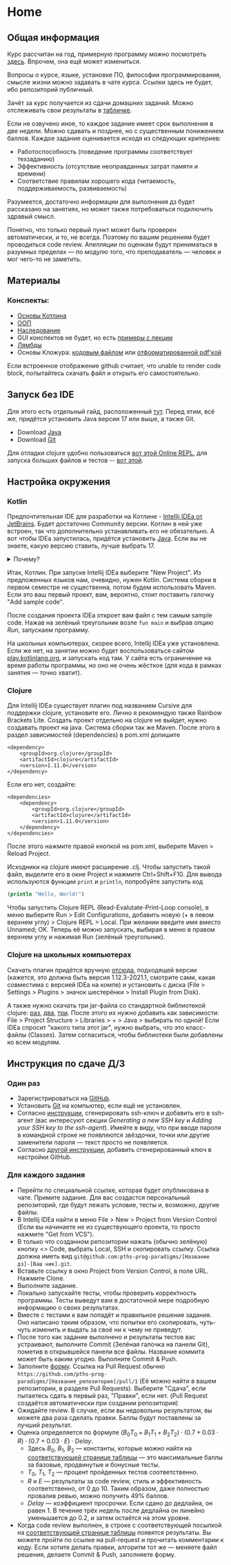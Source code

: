 # Home

## Общая информация

Курс рассчитан на год, примерную программу можно
посмотреть [здесь](https://drive.google.com/file/d/1RW6BUFq8tzc5vosG1ZZugVY8tuiPYjr4/view).
Впрочем, она ещё может измениться.

Вопросы о курсе, языке, установке ПО, философии программирования, смысле жизни можно задавать в чате курса.
Ссылки здесь не будет, ибо репозиторий публичный.

Зачёт за курс получается из сдачи домашних заданий.
Можно отслеживать свои результаты в [табличке](https://docs.google.com/spreadsheets/d/1Dqe20GG_ZAacwEb82jjDxvX3i0xg40HO1l2QrvHeMys/edit?resourcekey#gid=0).

Если не озвучено иное, то каждое задание имеет срок выполнения в две недели.
Можно сдавать и позднее, но с существенным понижением баллов.
Каждое задание оценивается исходя из следующих критериев:

- Работоспособность (поведение программы соответствует техзаданию)
- Эффективность (отсутствие неоправданных затрат памяти и времени)
- Соответствие правилам хорошего кода (читаемость, поддерживаемость, развиваемость)

Разумеется, достаточно информации для выполнения дз будет рассказано на занятиях,
но может также потребоваться подключить здравый смысл.

Понятно, что только первый пункт может быть проверен автоматически, и то, не всегда.
Поэтому по вашим решениям будет проводиться code review.
Апелляции по оценкам будут приниматься в разумных пределах — по модулю того, что преподаватель — человек и мог
чего-то не заметить.

## Материалы
### Конспекты:
 - [Основы Котлина](https://github.com/LDemetrios/ProgLectures/blob/main/01-kotlin-basics.pdf)
 - [ООП](https://github.com/LDemetrios/ProgLectures/blob/main/02-kotlin-oop.pdf)
 - [Наследование](https://github.com/LDemetrios/ProgLectures/blob/main/03-inheritance.pdf)
 - GUI конспектов не будет, но есть [примеры с лекции](https://github.com/pths-prog-paradigms/GUI-Samples)
 - [Лямбды](https://github.com/LDemetrios/ProgLectures/blob/main/05-kotlin-lambdae.pdf)
 - Основы Кложура: [кодовым файлом](https://github.com/LDemetrios/ProgLectures/blob/main/basics.clj) или [отформатированной pdf'кой](https://github.com/LDemetrios/ProgLectures/blob/main/06-clojure-basics.pdf)

 Если встроенное отображение github считает, что unable to render code block, попытайтесь скачать файл и открыть его самостоятельно.
 

## Запуск без IDE

Для этого есть отдельный гайд, расположенный [тут](https://github.com/pths-prog-paradigms/Home/blob/main/maven-guide.pdf). Перед этим, всё же, придётся установить Java версии 17 или выше, а также Git. 
- Download [Java](https://www.oracle.com/cis/java/technologies/downloads/)
- Download [Git](https://git-scm.com/download/win)

Для отладки clojure удобно пользоваться [вот этой Online REPL](https://clojurescript.io/), для запуска больших файлов и тестов -- [вот этой](https://www.mycompiler.io/new/clojure).

## Настройка окружения
### Kotlin

Предпочтительная IDE для разработки на Котлине - [Intellij IDEa от JetBrains](https://www.jetbrains.com/idea/download/).
Будет достаточно Community версии.
Котлин в ней уже встроен, так что дополнительно устанавливать его не обязательно.
А вот чтобы IDEa запустилась, придётся установить [Java](https://www.oracle.com/cis/java/technologies/downloads/).
Если вы не знаете, какую версию ставить, лучше выбрать 17.

<details>
<summary>Почему?</summary>
На момент написания последней версией JDK является 21-я, однако она всё ещё находится в состоянии "кандидат в релиз".
В ней есть несколько интересных фич, которые я постараюсь упомянуть на занятиях, но ничего, что бы сильно повлияло на работу.
В версиях 18-20 и вовсе вещи, интересные только программисту, профессионально и глубоко занимающемуся Java, а мы вообще-то на другом языке писать будем...
Так что лучшим решением будет взять последнюю Long-Term Support версию, то есть, JDK-17.
</details>

Итак, Котлин. При запуске Intellij IDEa выберите "New Project".
Из предложенных языков нам, очевидно, нужен Kotlin.
Система сборки в первом семестре не существенна, потом будем использовать Maven.
Если это ваш первый проект, вам, вероятно, стоит поставить галочку "Add sample code".

После создания проекта IDEa откроет вам файл с тем самым sample code.
Нажав на зелёный треугольник возле `fun main` и выбрав опцию _Run_, запускаем программу.

На школьных компьютерах, скорее всего, Intellij IDEa уже установлена.
Если же нет, на занятии можно будет воспользоваться сайтом [play.kotlinlang.org](https://play.kotlinlang.org), и запускать код там.
У сайта есть ограничение на время работы программы, но оно не очень жёсткое (для кода в рамках занятия — точно хватит).

### Clojure

Для Intellij IDEa существует плагин под названием Cursive для поддержки clojure, установите его. 
Лично я рекомендую также Rainbow Brackets Lite.
Создать проект отдельно на clojure не выйдет, нужно создавать проект на java. Система сборки так же Maven. 
После этого в раздел зависимостей (dependencies) в pom.xml допишите

```maven
<dependency>
    <groupId>org.clojure</groupId>
    <artifactId>clojure</artifactId>
    <version>1.11.0</version>
</dependency>
```

Если его нет, создайте:

```maven
<dependencies>
    <dependency>
        <groupId>org.clojure</groupId>
        <artifactId>clojure</artifactId>
        <version>1.11.0</version>
    </dependency>
</dependencies>
```

После этого нажмите правой кнопкой на pom.xml, выберите Maven > Reload Project.

Исходники на clojure имеют расширение .clj.
Чтобы запустить такой файл, выделите его в окне Project и нажмите Ctrl+Shift+F10. 
Для вывода используются функции `print` и `println`, попробуйте запустить код

```clojure
(println "Hello, World!")
```

Чтобы запустить Clojure REPL (Read-Evalutate-Print-Loop console), в меню выберите Run > Edit Configurations,
добавить новую (+ в левом верхнем углу) > Clojure REPL > Local. 
При желании введите имя вместо Unnamed; OK. 
Теперь её можно запускать, выбирая в меню в правом верхнем углу и нажимая Run (зелёный треугольник).

### Clojure на школьных компьютерах

Скачать плагин придётся вручную [отсюда](https://plugins.jetbrains.com/plugin/8090-cursive/versions),
подходящей версии (кажется, это должна быть версия 1.12.3-2021.1, смотрите сами, какая совместима с версией IDEa на компе)
и установить с диска (File > Settings > Plugins > значок шестерёнки > Install Plugin from Disk).

А также нужно скачать три jar-файла со стандартной библиотекой clojure: 
[раз](https://repo1.maven.org/maven2/org/clojure/clojure/1.11.1/clojure-1.11.1.jar),
[два](https://repo1.maven.org/maven2/org/clojure/spec.alpha/0.3.218/spec.alpha-0.3.218.jar),
[три](https://repo1.maven.org/maven2/org/clojure/core.specs.alpha/0.2.62/core.specs.alpha-0.2.62.jar). 
После этого их нужно добавить как зависимости: File > Project Structure > Libraries > + > Java > выбирать по одной! 
Если IDEa спросит "какого типа этот jar", нужно выбрать, что это класс-файлы (Classes).
Затем согласиться, чтобы библиотеки были добавлены ко всем модулям.

## Инструкция по сдаче Д/З

### Один раз
- Зарегистрироваться на [GitHub](https://github.com).
- Установить [Git](https://git-scm.com/download/win) на компьютер, если ещё не установлен.
- Согласно [инструкции](https://docs.github.com/en/authentication/connecting-to-github-with-ssh/generating-a-new-ssh-key-and-adding-it-to-the-ssh-agent?platform=windows),
сгенерировать ssh-ключ и добавить его в ssh-агент (вас интересуют секции _Generating a new SSH key_ и _Adding your SSH key to the ssh-agent_).
Имейте в виду, что при вводе пароля в командной строке не появляются звёздочки, точки или другие заменители пароля — текст просто не появляется.
- Согласно [другой инструкции](https://docs.github.com/en/authentication/connecting-to-github-with-ssh/adding-a-new-ssh-key-to-your-github-account),
добавить сгенерированный ключ в настройки GitHub.

### Для каждого задания
- Перейти по специальной ссылке, которая будет опубликована в чате. Примите задание. 
Для вас создастся персональный репозиторий, где будут лежать условие, тесты и, возможно, другие файлы.
- В Intellij IDEa найти в меню File > New > Project from Version Control (Если вы начинаете не из существующего проекта, то просто нажмите "Get from VCS").
- В только что созданном репозитории нажать (обычно зелёную) кнопку <> Code, выбрать Local, SSH и скопировать ссылку. 
Ссылка должна иметь вид `git@github.com:pths-prog-paradigms/[Название дз]-[Ваш ник].git`.
- Вставьте ссылку в окно Project from Version Control, в поле URL. Нажмите Clone.
- Выполните задание.
- Локально запускайте тесты, чтобы проверить корректность программы.
Тесты выведут вам в достаточной мере подробную информацию о своих результатах.
- Вместе с тестами к вам попадёт и правильное решение задания. 
Оно написано таким образом, что попытки его скопировать, чуть-чуть изменить и выдать за своё ни к чему не приведут.
- После того как задание выполнено и результаты тестов вас устраивают, выполните Commit (Зелёная галочка на панели Git), 
пометив в открывшейся панели все файлы. Название коммита может быть каким угодно. Выполните Commit & Push.
- Заполните [форму](https://docs.google.com/forms/d/e/1FAIpQLSfV0NAmTDSmFxGjzxQbxpowuUrC5JoR1huBKu02TbeFj-CT2w/viewform).
Ссылка на Pull Request обычно `https://github.com/pths-prog-paradigms/[Название_репозитория]/pull/1` 
(Её можно найти в вашем репозитории, в разделе Pull Requests).
Выберите "Сдача", если пытаетесь сдать в первый раз, "Правки", если нет. (Pull Request создаётся автоматически при создании репозитория)
- Ожидайте review. В случае, если вы недовольны результатом, вы можете два раза сделать правки.
Баллы будут поставлены за лучший результат.
- Оценка определяется по формуле $(B_0 T_0 + B_1 T_1 + B_2 T_2) \cdot (0.7 + 0.03 \cdot R) \cdot (0.7 + 0.03 \cdot E) \cdot Delay$.
    - Здесь $B_0$, $B_1$, $B_2$ — константы, которые можно найти на [соответствующей странице таблицы](https://docs.google.com/spreadsheets/d/1Dqe20GG_ZAacwEb82jjDxvX3i0xg40HO1l2QrvHeMys/edit?resourcekey#gid=2070244031) —
  это максимальные баллы за базовые, продвинутые и бонусные тесты. 
    - $T_0$, $T_1$, $T_2$ — процент пройденных тестов соответственно.
    - $R$ и $E$ — результаты за code review, стиль и эффективность соответственно, от 0 до 10. 
Таким образом, даже полностью провалив ревью, можно получить 49% баллов. 
    - $Delay$ — коэффициент просрочки. Если сдано до дедлайна, он равен 1. 
В течение трёх недель после дедлайна он линейно уменьшается до 0.2, и затем остаётся на этом уровне. 
- Когда code review выполнен, в строке с соответствующей посылкой на [соответствующей странице таблицы](https://docs.google.com/spreadsheets/d/1Dqe20GG_ZAacwEb82jjDxvX3i0xg40HO1l2QrvHeMys/edit?resourcekey#gid=1952257686)
появятся результаты. Вы можете пройти по ссылке на pull-request и прочитать комментарии к коду. 
Если хотите делать правки, алгоритм тот же — меняете файл решения, делаете Commit & Push, заполняете форму.
